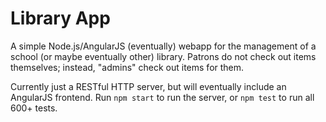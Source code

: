 # Library App

A simple Node.js/AngularJS (eventually) webapp for the management of a school
(or maybe eventually other) library. Patrons do not check out items themselves;
instead, "admins" check out items for them.

Currently just a RESTful HTTP server, but will eventually include an AngularJS
frontend. Run `npm start` to run the server, or `npm test` to run all 600+
tests.